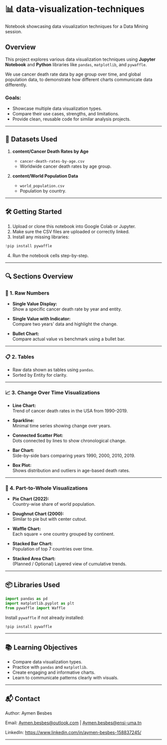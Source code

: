 # 📊 data-visualization-techniques
Notebook showcasing data visualization techniques for a Data Mining session.

## Overview

This project explores various data visualization techniques using **Jupyter Notebook** and **Python** libraries like `pandas`, `matplotlib`, and `pywaffle`.

We use cancer death rate data by age group over time, and global population data, to demonstrate how different charts communicate data differently.

### Goals:
- Showcase multiple data visualization types.
- Compare their use cases, strengths, and limitations.
- Provide clean, reusable code for similar analysis projects.

---

## 📁 Datasets Used

1. **content/Cancer Death Rates by Age**
   - `cancer-death-rates-by-age.csv`
   - Worldwide cancer death rates by age group.

2. **content/World Population Data**
   - `world_population.csv`
   - Population by country.

---

## 🛠️ Getting Started

1. Upload or clone this notebook into Google Colab or Jupyter.
2. Make sure the CSV files are uploaded or correctly linked.
3. Install any missing libraries:

```python
!pip install pywaffle
```

4. Run the notebook cells step-by-step.

---

## 🔍 Sections Overview

### 🔹 1. Raw Numbers

- **Single Value Display:**  
  Show a specific cancer death rate by year and entity.

- **Single Value with Indicator:**  
  Compare two years' data and highlight the change.

- **Bullet Chart:**  
  Compare actual value vs benchmark using a bullet bar.

---

### 📋 2. Tables

- Raw data shown as tables using `pandas`.
- Sorted by Entity for clarity.

---

### 📈 3. Change Over Time Visualizations

- **Line Chart:**  
  Trend of cancer death rates in the USA from 1990–2019.

- **Sparkline:**  
  Minimal time series showing change over years.

- **Connected Scatter Plot:**  
  Dots connected by lines to show chronological change.

- **Bar Chart:**  
  Side-by-side bars comparing years 1990, 2000, 2010, 2019.

- **Box Plot:**  
  Shows distribution and outliers in age-based death rates.

---

### 🧩 4. Part-to-Whole Visualizations

- **Pie Chart (2022):**  
  Country-wise share of world population.

- **Doughnut Chart (2000):**  
  Similar to pie but with center cutout.

- **Waffle Chart:**  
  Each square = one country grouped by continent.

- **Stacked Bar Chart:**  
  Population of top 7 countries over time.

- **Stacked Area Chart:**  
  (Planned / Optional) Layered view of cumulative trends.

---

## 📦 Libraries Used

```python
import pandas as pd
import matplotlib.pyplot as plt
from pywaffle import Waffle
```

Install `pywaffle` if not already installed:

```bash
!pip install pywaffle
```

---

## 📚 Learning Objectives

- Compare data visualization types.
- Practice with `pandas` and `matplotlib`.
- Create engaging and informative charts.
- Learn to communicate patterns clearly with visuals.

---

## 📬 Contact
Author: Aymen Besbes

Email: Aymen.besbes@outlook.com | Aymen.besbes@ensi-uma.tn

LinkedIn: https://www.linkedin.com/in/aymen-besbes-158837245/

---

```
